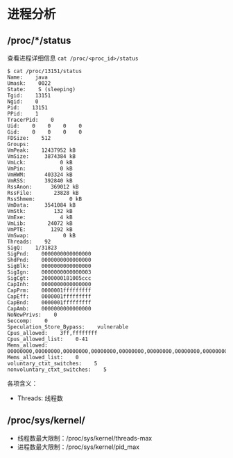 # 进程分析

## /proc/*/status

查看进程详细信息 `cat /proc/<proc_id>/status`

    $ cat /proc/13151/status
    Name:    java
    Umask:    0022
    State:    S (sleeping)
    Tgid:    13151
    Ngid:    0
    Pid:    13151
    PPid:    1
    TracerPid:    0
    Uid:    0    0    0    0
    Gid:    0    0    0    0
    FDSize:    512
    Groups:
    VmPeak:    12437952 kB
    VmSize:     3874384 kB
    VmLck:           0 kB
    VmPin:           0 kB
    VmHWM:      403324 kB
    VmRSS:      392840 kB
    RssAnon:      369012 kB
    RssFile:       23828 kB
    RssShmem:           0 kB
    VmData:     3541084 kB
    VmStk:         132 kB
    VmExe:           4 kB
    VmLib:       24072 kB
    VmPTE:        1292 kB
    VmSwap:           0 kB
    Threads:    92
    SigQ:    1/31823
    SigPnd:    0000000000000000
    ShdPnd:    0000000000000000
    SigBlk:    0000000000000000
    SigIgn:    0000000000000003
    SigCgt:    2000000181005ccc
    CapInh:    0000000000000000
    CapPrm:    0000001fffffffff
    CapEff:    0000001fffffffff
    CapBnd:    0000001fffffffff
    CapAmb:    0000000000000000
    NoNewPrivs:    0
    Seccomp:    0
    Speculation_Store_Bypass:    vulnerable
    Cpus_allowed:    3ff,ffffffff
    Cpus_allowed_list:    0-41
    Mems_allowed:    00000000,00000000,00000000,00000000,00000000,00000000,00000000,00000000,00000000,00000000,00000000,00000000,00000000,00000000,00000000,00000000,00000000,00000000,00000000,00000000,00000000,00000000,00000000,00000000,00000000,00000000,00000000,00000000,00000000,00000000,00000000,00000001
    Mems_allowed_list:    0
    voluntary_ctxt_switches:    5
    nonvoluntary_ctxt_switches:    5

各项含义：

* Threads: 线程数


## /proc/sys/kernel/

* 线程数最大限制：/proc/sys/kernel/threads-max
* 进程数最大限制：/proc/sys/kernel/pid_max


